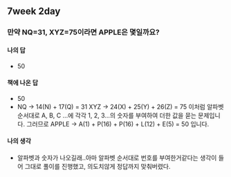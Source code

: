 ## 7week 2day

### 만약 NQ=31, XYZ=75이라면 APPLE은 몇일까요?

#### 나의 답

- 50

#### 책에 나온 답

- 50
- NQ -> 14(N) + 17(Q) = 31 XYZ -> 24(X) + 25(Y) + 26(Z) = 75 이처럼 알파벳 순서대로 A, B, C ...에 각각 1, 2, 3...의 숫자를 부여하여 더한 값을 묻는 문제입니다. 그러므로 APPLE -> A(1) + P(16) + P(16) + L(12) + E(5) = 50 입니다.

#### 나의 생각

- 알파벳과 숫자가 나오길래..아마 알파벳 순서대로 번호를 부여한거같다는 생각이 들어 그대로 풀이를 진행했고, 의도치않게 정답까지 맞춰버렸다.

  